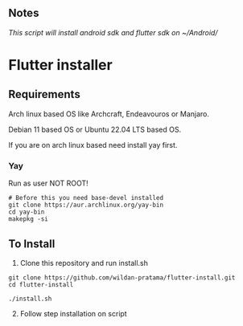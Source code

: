 ## Notes
_This script will install android sdk and flutter sdk on ~/Android/_

# Flutter installer

## Requirements
Arch linux based OS like Archcraft, Endeavouros or Manjaro.

Debian 11 based OS or Ubuntu 22.04 LTS based OS.

If you are on arch linux based need install yay first.

### Yay

Run as user NOT ROOT!

```
# Before this you need base-devel installed
git clone https://aur.archlinux.org/yay-bin
cd yay-bin
makepkg -si
```

## To Install

1. Clone this repository and run install.sh

```
git clone https://github.com/wildan-pratama/flutter-install.git
cd flutter-install

./install.sh
```

2. Follow step installation on script
